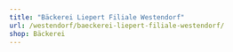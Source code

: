 ```yaml
---
title: "Bäckerei Liepert Filiale Westendorf"
url: /westendorf/baeckerei-liepert-filiale-westendorf/
shop: Bäckerei
---
```

